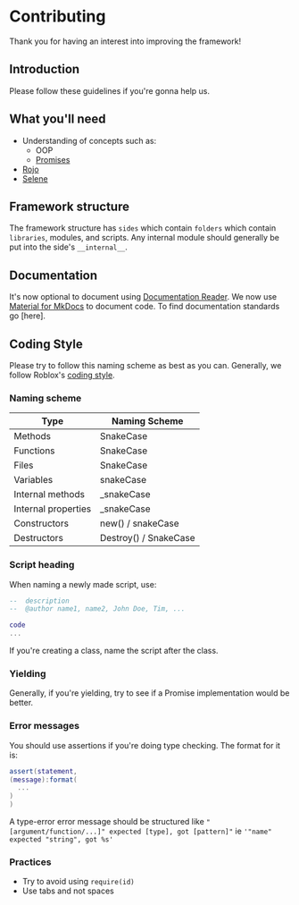 # Contributing

Thank you for having an interest into improving the framework!

## Introduction

Please follow these guidelines if you're gonna help us.

## What you'll need

- Understanding of concepts such as:
  - OOP
  - [Promises](https://devforum.roblox.com/t/promises-and-why-you-should-use-them/350825)
- [Rojo](https://github.com/rojo-rbx/rojo)
- [Selene](https://github.com/Kampfkarren/selene)

## Framework structure

The framework structure has ``sides`` which contain ``folders`` which contain ``libraries``, modules, and scripts. Any internal module should generally be put into the side's ``__internal__``.

## Documentation

It's now optional to document using [Documentation Reader](https://devforum.roblox.com/t/documentation-reader-a-plugin-for-scripters/128825).
We now use [Material for MkDocs](https://squidfunk.github.io/mkdocs-material/) to document code. To find documentation standards go [here].

## Coding Style

Please try to follow this naming scheme as best as you can. Generally, we follow Roblox's [coding style](https://roblox.github.io/lua-style-guide/).

### Naming scheme

| Type | Naming Scheme |
|------|---------------|
| Methods | SnakeCase |
| Functions | SnakeCase |
| Files | SnakeCase |
| Variables | snakeCase |
| Internal methods | _snakeCase |
| Internal properties | _snakeCase |
| Constructors | new() / snakeCase |
| Destructors | Destroy() / SnakeCase |

### Script heading

When naming a newly made script, use:

```lua
--  description
--  @author name1, name2, John Doe, Tim, ...

code
...
```

If you're creating a class, name the script after the class.

### Yielding

Generally, if you're yielding, try to see if a Promise implementation would be better.

### Error messages

You should use assertions if you're doing type checking. The format for it is:

```lua
assert(statement,
(message):format(
  ...
)
)
```

A type-error error message should be structured like ``"[argument/function/...]" expected [type], got [pattern]"`` ie ``'"name" expected "string", got %s'``

### Practices

- Try to avoid using ``require(id)``
- Use tabs and not spaces
